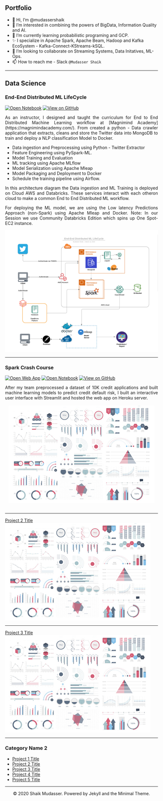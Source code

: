 ## Portfolio

- 👋 Hi, I’m @mudassershaik
- 👀 I’m interested in combining the powers of BigData, Information Quality and AI.
- 🌱 I’m currently learning probabilistic programing and GCP.
- ✨ I specialize in Apache Spark, Apache Beam, Hadoop and Kafka EcoSystem - Kafka-Connect-KStreams-kSQL.
- 💞️ I’m looking to collaborate on Streaming Systems, Data Initatives, ML-Ops.
- 📫 How to reach me - Slack `@Mudasser Shaik`

---

## Data Science

### End-End Distributed ML LifeCycle

[![Open Notebook](https://img.shields.io/badge/Jupyter-Open_Notebook-blue?logo=Jupyter)](https://github.com/mudasser-shaik/spark-crash-course/blob/main/data/spark-crash-course-python.ipynb)
[![View on GitHub](https://img.shields.io/badge/GitHub-View_on_GitHub-blue?logo=GitHub)](https://github.com/mudasser-shaik/spark-crash-course/)

<div style="text-align: justify">
As an instructor, I designed and taught the curriculum for End to End Distributed Machine Learning workflow at [Magnimind Academy](https://magnimindacademy.com/). From created a python - Data crawler application that extracts, cleans and store the Twitter data into MongoDB to train and deploy a NLP classification Model to Docker.

- Data ingestion and Preprocessing using Python - Twitter Extractor  
- Feature Engineering using PySpark-ML.  
- Model Training and Evaluation 
- ML tracking using Apache MLflow 
- Model Serialization using Apache Mleap
- Model Packaging and Deployment to Docker 
- Schedule the training pipeline using Airflow.

In this architecture diagram the Data ingestion and ML Training is deployed on Cloud AWS and Databricks. These services interact with each otheron cloud to make a common End to End Distributed ML workflow.

For deploying the ML model, we are using the Low latency Predictions Approach (non-Spark) using Apache Mleap and Docker.
Note: In our Session we use Community Databricks Edition which spins up One Spot-EC2 instance.
</div>
<div style="text-align: center;"><img src="images/distributed_ml_lifecycle.png"/></div>

---
### Spark Crash Course

[![Open Web App](https://img.shields.io/badge/Heroku-Open_Web_App-blue?logo=Heroku)](http://credit-risk.herokuapp.com/)
[![Open Notebook](https://img.shields.io/badge/Jupyter-Open_Notebook-blue?logo=Jupyter)](https://github.com/mudasser-shaik/spark-crash-course/blob/main/data/spark-crash-course-python.ipynb)
[![View on GitHub](https://img.shields.io/badge/GitHub-View_on_GitHub-blue?logo=GitHub)](https://github.com/mudasser-shaik/spark-crash-course/)

<div style="text-align: justify">After my team preprocessed a dataset of 10K credit applications and built machine learning models to predict credit default risk, I built an interactive user interface with Streamlit and hosted the web app on Heroku server.</div>
<br>
<div style="text-align: center;"><img src="images/dummy_thumbnail.jpg"/></div>
<br>

---

[Project 2 Title](/pdf/sample_presentation.pdf)
<img src="images/dummy_thumbnail.jpg?raw=true"/>

---
[Project 3 Title](http://example.com/)
<img src="images/dummy_thumbnail.jpg?raw=true"/>

---

### Category Name 2

- [Project 1 Title](http://example.com/)
- [Project 2 Title](http://example.com/)
- [Project 3 Title](http://example.com/)
- [Project 4 Title](http://example.com/)
- [Project 5 Title](http://example.com/)

---
<div style="text-align: center;">© 2020 Shaik Mudasser. Powered by Jekyll and the Minimal Theme.</div>
